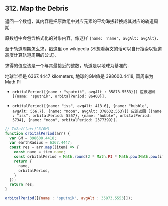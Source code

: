 ## 312. Map the Debris

返回一个数组，其内容是把原数组中对应元素的平均海拔转换成其对应的轨道周期.

原数组中会包含格式化的对象内容，像这样 `{name: 'name', avgAlt: avgAlt}.`

至于轨道周期怎么求，戳这里 on wikipedia (不想看英文的话可以自行搜索以轨道高度计算轨道周期的公式).

求得的值应该是一个与其最接近的整数，轨道是以地球为基准的.

地球半径是 6367.4447 kilometers, 地球的GM值是 398600.4418, 圆周率为Math.PI

+ `orbitalPeriod([{name : "sputnik", avgAlt : 35873.5553}]) 应该返回 [{name: "sputnik", orbitalPeriod: 86400}].`

+ `orbitalPeriod([{name: "iss", avgAlt: 413.6}, {name: "hubble", avgAlt: 556.7}, {name: "moon", avgAlt: 378632.553}]) 应该返回 [{name : "iss", orbitalPeriod: 5557}, {name: "hubble", orbitalPeriod: 5734}, {name: "moon", orbitalPeriod: 2377399}].`


```javascript
// T=2π√((a+r)^3/GM)
function orbitalPeriod(arr) {
  var GM = 398600.4418;
  var earthRadius = 6367.4447;
  const res = arr.map((item) => {
    const name = item.name;
    const orbitalPeriod = Math.round(2 * Math.PI * Math.pow(Math.pow(item.avgAlt + earthRadius, 3)/GM, 0.5));
    return {
      name,
      orbitalPeriod,
    }
  });
  return res;
}

orbitalPeriod([{name : "sputnik", avgAlt : 35873.5553}]);
```
